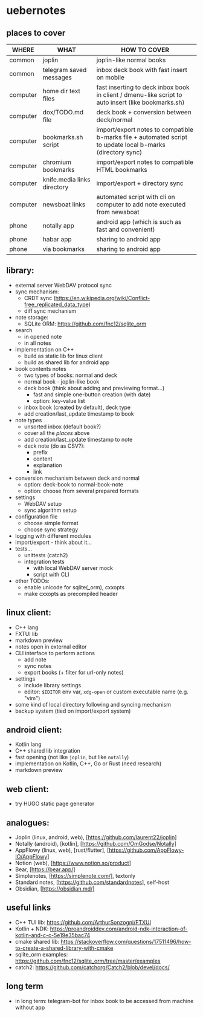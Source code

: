 # uebernotes

## places to cover

| WHERE    | WHAT                        | HOW TO COVER                                                                                               |
| ---      | ---                         | ---                                                                                                        |
| common   | joplin                      | joplin-like normal books                                                                                   |
| common   | telegram saved messages     | inbox deck book with fast insert on mobile                                                                 |
| computer | home dir text files         | fast inserting to deck inbox book in client / dmenu-like script to auto insert (like bookmarks.sh)         |
| computer | dox/TODO.md file            | deck book + conversion between deck/normal                                                                 |
| computer | bookmarks.sh script         | import/export notes to compatible b-marks file + automated script to update local b-marks (directory sync) |
| computer | chromium bookmarks          | import/export notes to compatible HTML bookmarks                                                           |
| computer | knife.media links directory | import/export + directory sync                                                                             |
| computer | newsboat links              | automated script with cli on computer to add note executed from newsboat                                   |
| phone    | notally app                 | android app (which is such as fast and convenient)                                                         |
| phone    | habar app                   | sharing to android app                                                                                     |
| phone    | via bookmarks               | sharing to android app                                                                                     |

## library:
+ external server WebDAV protocol sync
+ sync mechanism:
    - CRDT sync (https://en.wikipedia.org/wiki/Conflict-free_replicated_data_type)
    - diff sync mechanism
+ note storage:
    - SQLite ORM: https://github.com/fnc12/sqlite_orm
+ search
    - in opened note
    - in all notes
+ implementation on C++
    - build as static lib for linux client
    - build as shared lib for android app
+ book contents notes
    - two types of books: normal and deck
    - normal book - joplin-like book
    - deck book (think about adding and previewing format...)
        + fast and simple one-button creation (with date)
        + option: key-value list
    - inbox book (created by default), deck type
    - add creation/last_update timestamp to book
+ note types
    - unsorted inbox (default book?)
    - cover all the *places* above
    - add creation/last_update timestamp to note
    - deck note (do as CSV?):
        + prefix
        + content
        + explanation
        + link
+ conversion mechanism between deck and normal
    - option: deck-book to normal-book-note
    - option: choose from several prepared formats
+ settings
    - WebDAV setup
    - sync algorithm setup
+ configuration file
    - choose simple format
    - choose sync strategy
+ logging with different modules
+ import/export - think about it...
+ tests...
    - unittests (catch2)
    - integration tests
        + with local WebDAV server mock
        + script with CLI
+ other TODOs:
    - enable unicode for sqlite(_orm), cxxopts
    - make cxxopts as precompiled header


## linux client:
+ C++ lang
+ FXTUI lib
+ markdown preview
+ notes open in external editor
+ CLI interface to perform actions
    - add note
    - sync notes
    - export books (+ filter for url-only notes)
+ settings
    - include library settings
    - editor: `$EDITOR` env var, `xdg-open` or custom executable name (e.g. "vim")
+ some kind of local directory following and syncing mechanism
+ backup system (tied on import/export system)

## android client:
+ Kotlin lang
+ C++ shared lib integration
+ fast opening (not like `joplin`, but like `notally`)
+ implementation on Kotlin, C++, Go or Rust (need research)
+ markdown preview

## web client:
+ try HUGO static page generator

## analogues:
+ Joplin (linux, android, web), [https://github.com/laurent22/joplin]
+ Notally (android), [kotlin], [https://github.com/OmGodse/Notally]
+ AppFlowy (linux, web), [rust/flutter], [https://github.com/AppFlowy-IO/AppFlowy]
+ Notion (web), [https://www.notion.so/product]
+ Bear, [https://bear.app/]
+ Simplenotes, [https://simplenote.com/], textonly
+ Standard notes, [https://github.com/standardnotes], self-host
+ Obsidian, [https://obsidian.md/]

## useful links
+ C++ TUI lib: https://github.com/ArthurSonzogni/FTXUI
+ Kotlin + NDK: https://proandroiddev.com/android-ndk-interaction-of-kotlin-and-c-c-5e19e35bac74
+ cmake shared lib: https://stackoverflow.com/questions/17511496/how-to-create-a-shared-library-with-cmake
+ sqlite_orm examples: https://github.com/fnc12/sqlite_orm/tree/master/examples
+ catch2: https://github.com/catchorg/Catch2/blob/devel/docs/

## long term
+ in long term: telegram-bot for inbox book to be accessed from machine without app
